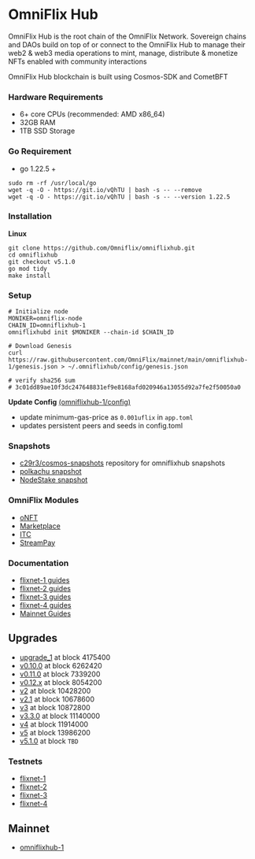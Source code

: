 # OmniFlix Hub

OmniFlix Hub is the root chain of the OmniFlix Network. Sovereign chains and DAOs build on top of or connect to the OmniFlix Hub to manage their web2 & web3 media operations to mint, manage, distribute & monetize NFTs enabled with community interactions

OmniFlix Hub blockchain is built using Cosmos-SDK and CometBFT

### Hardware Requirements
 - 6+ core CPUs (recommended: AMD x86_64)
 - 32GB RAM
 - 1TB SSD Storage

### Go Requirement
- go 1.22.5 +
```
sudo rm -rf /usr/local/go
wget -q -O - https://git.io/vQhTU | bash -s -- --remove
wget -q -O - https://git.io/vQhTU | bash -s -- --version 1.22.5
 ```

### Installation

**Linux**

```
git clone https://github.com/Omniflix/omniflixhub.git
cd omniflixhub
git checkout v5.1.0
go mod tidy
make install
```

### Setup

```
# Initialize node
MONIKER=omniflix-node
CHAIN_ID=omniflixhub-1
omniflixhubd init $MONIKER --chain-id $CHAIN_ID

# Download Genesis
curl https://raw.githubusercontent.com/OmniFlix/mainnet/main/omniflixhub-1/genesis.json > ~/.omniflixhub/config/genesis.json

# verify sha256 sum 
# 3c01dd89ae10f3dc247648831ef9e8168afd020946a13055d92a7fe2f50050a0
```
**Update Config** [(omniflixhub-1/config)](https://github.com/OmniFlix/docs/blob/main/guides/mainnet/omniflixhub-1/run-full-node.md#2-update-config)
- update minimum-gas-price as `0.001uflix` in `app.toml`
- updates persistent peers and seeds in config.toml 


### Snapshots
 - [c29r3/cosmos-snapshots](https://github.com/c29r3/cosmos-snapshots) repository for omniflixhub snapshots
 - [polkachu snapshot](https://polkachu.com/tendermint_snapshots/omniflix) 
 - [NodeStake snapshot](https://nodestake.top/omniflix)
   
### OmniFlix Modules
- [oNFT](https://github.com/OmniFlix/omniflixhub/tree/main/x/onft)
- [Marketplace](https://github.com/OmniFlix/omniflixhub/tree/main/marketplace)
- [ITC](https://github.com/OmniFlix/omniflixhub/tree/main/itc)
- [StreamPay](https://github.com/OmniFlix/streampay)
 
### Documentation

- [flixnet-1 guides](https://github.com/OmniFlix/docs/tree/main/guides/testnets/flixnet-1)
- [flixnet-2 guides](https://github.com/OmniFlix/docs/tree/main/guides/testnets/flixnet-2)
- [flixnet-3 guides](https://github.com/OmniFlix/docs/tree/main/guides/testnets/flixnet-3)
- [flixnet-4 guides](https://github.com/OmniFlix/docs/tree/main/guides/testnets/flixnet-4)
- [Mainnet Guides](https://github.com/OmniFlix/docs/tree/main/guides/mainnet)

## Upgrades
 - [upgrade_1](https://github.com/OmniFlix/docs/blob/main/guides/mainnet/omniflixhub-1/upgrades/upgrade_1.md) at block 4175400
 - [v0.10.0](https://github.com/OmniFlix/docs/blob/main/guides/mainnet/omniflixhub-1/upgrades/v0.10.0-upgrade.md) at block 6262420
 - [v0.11.0](https://github.com/OmniFlix/docs/blob/main/guides/mainnet/omniflixhub-1/upgrades/v0.11.0-upgrade.md) at block 7339200
 - [v0.12.x](https://github.com/OmniFlix/docs/blob/main/guides/mainnet/omniflixhub-1/upgrades/v0.12.x-upgrade.md) at block 8054200
 - [v2](https://github.com/OmniFlix/docs/blob/main/guides/mainnet/omniflixhub-1/upgrades/v2-upgrade.md) at block 10428200
 - [v2.1]((https://github.com/OmniFlix/docs/blob/main/guides/mainnet/omniflixhub-1/upgrades/v2.1-upgrade.md)) at block 10678600
 - [v3]((https://github.com/OmniFlix/docs/blob/main/guides/mainnet/omniflixhub-1/upgrades/v3-upgrade.md)) at block 10872800
 - [v3.3.0]((https://github.com/OmniFlix/docs/blob/main/guides/mainnet/omniflixhub-1/upgrades/v3.3.0-upgrade.md)) at block 11140000
 - [v4]((https://github.com/OmniFlix/docs/blob/main/guides/mainnet/omniflixhub-1/upgrades/v4-upgrade.md)) at block 11914000
 - [v5](https://github.com/OmniFlix/docs/blob/main/guides/mainnet/omniflixhub-1/upgrades/v5-upgrade.md) at block 13986200
 - [v5.1.0](https://github.com/OmniFlix/docs/blob/main/guides/mainnet/omniflixhub-1/upgrades/v5.1.0-upgrade.md) at block `TBD`

### Testnets

- [flixnet-1](https://github.com/OmniFlix/testnets/tree/main/flixnet-1)
- [flixnet-2](https://github.com/OmniFlix/testnets/tree/main/flixnet-2)
- [flixnet-3](https://github.com/OmniFlix/testnets/tree/main/flixnet-3)
- [flixnet-4](https://github.com/OmniFlix/testnets/tree/main/flixnet-4)

## Mainnet
- [omniflixhub-1](https://github.com/OmniFlix/mainnet/tree/main/omniflixhub-1)

